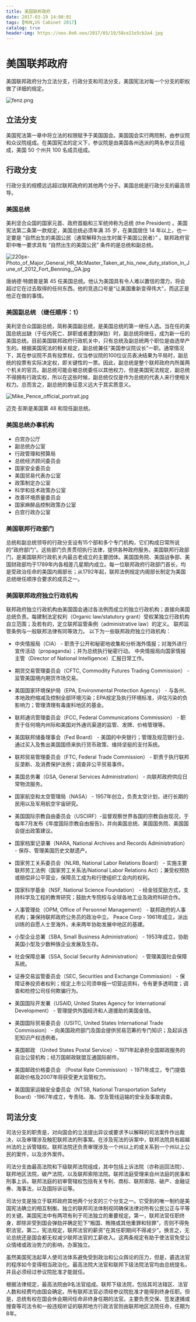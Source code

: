 ```yaml
---
title: 美国联邦政府
date: 2017-03-19 14:08:01
tags: [MUN,US Cabinet 2017]
catalog: true
header-img: https://ooo.0o0.ooo/2017/03/19/58ce21e5cb2a4.jpg
---
```

# 美国联邦政府

美国联邦政府分为立法分支，行政分支和司法分支，美国宪法对每一个分支的职权做了详细的规定。

![fenz.png](https://ooo.0o0.ooo/2017/03/19/58ce212fd8975.png)

## 立法分支

美国宪法第一章中将立法的权限赋予于美国国会。美国国会实行两院制，由参议院和众议院组成。在美国宪法的定义下，参议院是由美国各州选派的两名参议员组成，美国 50 个州共 100 名成员组成。

## 行政分支

行政分支的规模远远超过联邦政府的其他两个分子。美国总统是行政分支的最高领导。

### 美国总统

美利坚合众国的国家元首、政府首脑和三军统帅称为总统 (the President) 。美国宪法第二条第一款规定，美国总统必须年满 35 岁，在美国居住 14 年以上，也一定要是 “自然出生的美国公民（通常解释为出生时属于美国公民者）” 。联邦政府官职中唯一要求具有 “自然出生的美国公民” 条件的是总统和副总统。

![220px-Photo_of_Major_General_HR_McMaster_Taken_at_his_new_duty_station_in_June_of_2012_Fort_Benning,_GA.jpg](https://ooo.0o0.ooo/2017/03/19/58ce1c84aa324.jpg)

唐纳德·特朗普是第 45 任美国总统。他认为美国具有令人难以置信的潜力，将会超过它在过去取得的任何东西。他的竞选口号是“让美国重新变得伟大”，而这正是他正在做的事情。

### 美国副总统 （继任顺序：1）

美利坚合众国副总统，简称美国副总统，是美国总统的第一继任人选。当在任的美国总统出缺（于任内死亡、辞职或者遭到弹劾）时，副总统将继任，成为新一任的美国总统。目前美国联邦政府行政机关中，只有总统及副总统两个职位是由选举产生的。根据美国宪法的相关规定，副总统兼任“美国参议院议长”一职。通常情况下，其在参议院不具有投票权，仅当参议院的100位议员表决结果为平局时，副总统的投票有实际决定权，即关键性的一票。因此，副总统是整个联邦政府内所属两个机关的官员。副总统可能会被总统委任以其他权力，但是美国宪法规定，副总统不得拥有行政实权，所以在这些时候，副总统仅仅是作为总统的代表人来行使相关权力。总而言之，副总统的象征意义远大于其实质意义。

![Mike_Pence_official_portrait.jpg](https://ooo.0o0.ooo/2017/03/19/58ce1cca28b2f.jpg)

迈克·彭斯是美国第 48 和现任副总统。

### 美国总统办事机构

- 白宫办公厅
- 副总统办公室
- 行政管理和预算局
- 总统经济顾问委员会
- 国家安全委员会
- 美国贸易代表办公室
- 政策制定办公室
- 科学和技术政策办公室
- 改善环境质量委员会
- 国家麻醉品控制政策办公室
- 白宫行政办公室

### 美国联邦行政部门

总统和副总统领导的行政分支设有15个部和多个专门机构，它们构成日常所说的“政府部门”。这些部门负责贯彻执行法律，提供各种政府服务。美国联邦行政部门，是美国联邦行政机关内最古老成立的主要团体。美国国务院、美国战争部、美国财政部均于1789年内各相差几星期内成立。每一位联邦政府行政部门首长，均是受政治任命的美国内阁部长；从1792年起，联邦法例规定内阁部长制定为美国总统继任顺序合要求的成员之一。

### 美国联邦政府独立行政机构

联邦政府独立行政机构由美国国会通过各法例而成立的独立行政机构；直接向美国总统负责。每建制法定权利（Organic law/statutory grant）受权某独立行政机构自立范围；及若有的，定立联邦监管条例（administrative law）的定义。 联邦监管条例与一般联邦法律有同等效力。 以下为一些联邦政府独立行政机构：

- 中央情报局（CIA） - 职责于公开和秘密地收集和分析海外情报；对海外进行宣传活动（propaganda）；并为总统执行秘密行动。 中央情报局向国家情报主管（Director of National Intelligence）汇报日常工作。

- 期货交易管理委员会（CFTC, Commodity Futures Trading Commission） - 监管美国境内期货市场交易。

- 美国国家环境保护局（EPA, Environmental Protection Agency） - 与各州、本地政府缩减及控制全部环境污染；EPA规定及执行环境标准，评估污染的负影响力；管理清理有毒废料地区的基金。

- 联邦通讯管理委员会（FCC, Federal Communications Commission） - 职责于任何境内州际和美国对外通讯渠道的监管、发牌、价格管理等。

- 美国联邦储备理事会（Fed Board） - 美国的中央银行；管理及规范银行业、通过买入及售出美国国债来执行货币政策、维持坚挺的支付系统。

- 联邦贸易管理委员会（FTC, Federal Trade Commission） - 职责于执行联邦反垄断、及消费保护法例；调查非公平贸易事件。

- 美国总务署（GSA, General Services Administration） - 向联邦政府供应日常物流服务。

- 国家航空和太空管理局（NASA） - 1957年创立，负责太空计划，进行长期的民用以及军用航空宇宙研究。

- 美国国际宗教自由委员会（USCIRF）-监督观察世界各国的宗教自由现况，于每年7月发布《年度国际宗教自由报告》，并向美国总统、美国国务院、美国国会提出政策建议。

- 国家档案记录署（NARA, National Archives and Records Administration） - 保存、管理美国历史文献遗产。

- 国家劳工关系委员会（NLRB, National Labor Relations Board） - 实施主要联邦劳工法例（国家劳工关系法/National Labor Relations Act）；兼受权预防或赔偿非公平营业，保障员工成为和行使组织工会内的权利。

- 国家科学基金（NSF, National Science Foundation） - 经金钱奖励方式，支持科学及工程的教育研究；鼓励大专院校与全球各地工业及政府科研合作。

- 人事管理处（OPM, Office of Personnel Management） - 联邦政府的人事机构；兼保持联邦政府公务员的政冶中立。
  Peace Corp - 1961年成立，派出训练的自愿人士至海外，未来两年协助发展中地区的基建。

- 小型企业总署（SBA, Small Business Administration） - 1953年成立，协助美国小型及少数种族企业发展及生存。

- 社会保障总署（SSA, Social Security Administration） - 管理美国社会保障系统。

- 证券交易监管委员会（SEC, Securities and Exchange Commission） - 保障证券投资者权利；规定上市公司须申报一切营运资料，令有更多透明度；调查和检控公司任何欺骗行为。

- 美国国际开发署（USAID, United States Agency for International Development） - 管理提供外国经济和人道援助的美国金钱。

- 美国国际贸易委员会（USITC, United States International Trade Commission） - 向美国政府部门及国会提供贸易范筹的专门知识；及起诉违犯知识产权违例者。

- 美国邮政 （United States Postal Service）- 1971年起承担全国邮政服务的自治公营机构；经万国邮政联盟互通国际邮件。

- 美国邮政价格委员会 （Postal Rate Commission）- 1971年成立，专门提倡邮政价格及2007年将获受更大监管权力。

- 美国国家运输安全委员会（NTSB, National Transportation Safety Board）-1967年成立，专责陆、海、空及管线运输的安全及事故调查。

## 司法分支

司法分支的职责是，对向国会的立法提出异议或要求予以解释的司法案件作出裁决，以及审理涉及触犯联邦法的刑事案。在涉及宪法的诉案中，联邦法院具有超越州法的上诉管辖权。联邦法院还负责审理涉及一个州以上的或关系到一个州以上公民的案件，以及涉外案件。

司法分支由最高法院和下级联邦法院组成，其中包括上诉法院（亦称巡回法院）、联邦地区法院，破产法院，以及联邦索陪法院。联邦法庭受理来自州法庭的民事和刑事上诉。联邦法庭的初审管辖权包括有关专利、商标、联邦索陪、破产、金融证券、海事法，以及国际诉讼等。

司法分支是独立于联邦政府其他两个分支的三个分支之一。它受到的唯一制约是美国宪法确立的相互制衡。独立的联邦司法体制视同确保法律对所有公民公正与平等的关键。美国宪法中有两项有利于司法独立的重要规定。第一，联邦法官任职终身，即除非受到国会弹劾并确定犯下“叛国、贿赂或其他重罪和轻罪”，否则不得免职法官。第二，宪法规定，联邦法官的薪资"在其任职期间不得减少"。换言之，无论总统还是国会都无权减少联邦法官的工薪收入。这两条规定有助于使法官免受公众情绪或政治势力的影响，办案独立。

虽然美国宪法起草人使司法体系避免受到政治和公众舆论的压力，但是，遴选法官的程序如今变得相当政治化。最高法院大法官和联邦下级法院法官均由总统提名，并且必须经过参议院批准才能就任。

根据法律规定，最高法院由9名法官组成。联邦下级法院，包括其司法辖区、法官人数和经费均由国会确定。所有联邦法官必须经参议院批准才能得到终身任职。但是，总统有权在国会休会期间任命非终身任期的法官。主要负责交保、签发逮捕或搜查等司法令和一般违规听证的联邦地方行政法官则由联邦地区法院任命，任期为8年。
